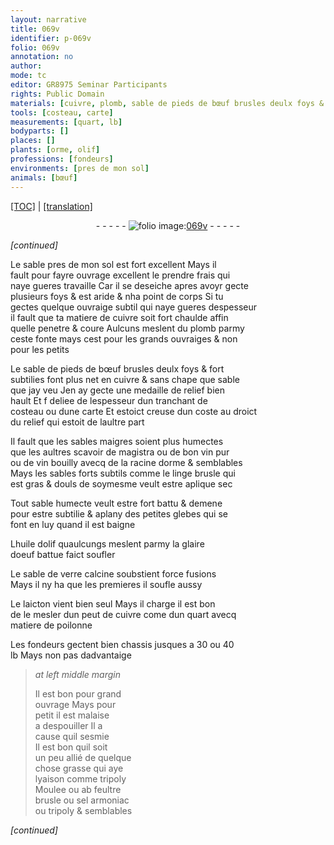 ```yaml
---
layout: narrative
title: 069v
identifier: p-069v
folio: 069v
annotation: no
author:
mode: tc
editor: GR8975 Seminar Participants
rights: Public Domain
materials: [cuivre, plomb, sable de pieds de bœuf brusles deulx foys & fort subtilies, sables maigres, magistra, vin pur, vin bouilly avecq de la racine dorme, sables forts subtils, linge brusle, huile dolif, glaire doeuf battue, sable de verre calcine, laicton, matiere de poilonne, tripoly Moulee, feultre brusle, sel armoniac, tripoly]
tools: [costeau, carte]
measurements: [quart, lb]
bodyparts: []
places: []
plants: [orme, olif]
professions: [fondeurs]
environments: [pres de mon sol]
animals: [bœuf]
---
```


<p><a href="{{ site.baseurl }}/diplomatic/">[TOC]</a> | <a href="{{ site.baseurl }}/texts/p-069v_tl/" target="_blank">[translation]</a></p><div class="folio" align="center">- - - - - <a href="http://gallica.bnf.fr/ark:/12148/btv1b10500001g/f144.image" target="_blank"><img src="https://cu-mkp.github.io/2017-workshop-edition/assets/photo-icon.png" alt="folio image: " style="display:inline-block; margin-bottom:-3px;"/>069v</a> - - - - - </div>  
 
*[continued]*
  
Le sable <span class="env">pres de mon sol</span> est fort excellent Mays il<br/> fault pour fayre ouvrage excellent le prendre frais qui<br/> naye gueres travaille Car il se deseiche apres avoyr gecte<br/> plusieurs foys & est aride & nha point de corps Si tu<br/> gectes quelque ouvraige subtil qui naye gueres despesseur<br/> il fault que ta matiere de <span class="m">cuivre</span> soit fort chaulde affin<br/> quelle penetre & coure Aulcuns meslent du <span class="m">plomb</span> parmy<br/> ceste fonte mays cest pour les grands ouvraiges & non<br/> pour les petits 
 
Le <span class="m">sable de pieds de <span class="al">bœuf</span> brusles deulx foys & fort<br/> subtilies</span> font plus net en <span class="m">cuivre</span> & sans chape que sable<br/> que jay veu Jen ay gecte une medaille de relief bien<br/> hault Et <span class="del">f</span> deliee de lespesseur dun tranchant de<br/> <span class="tl">costeau</span> ou dune <span class="tl">carte</span> Et estoict creuse dun coste au droict<br/> du relief qui estoit de laultre part 
 
Il fault que les <span class="m">sables maigres</span> soient plus humectes<br/> que les aultres scavoir de <span class="m">magistra</span> ou de bon <span class="m">vin pur</span><br/> ou de <span class="m">vin bouilly avecq de la racine d<span class="pa">orme</span></span> & semblables<br/> Mays les <span class="m">sables forts subtils</span> co<span class="exp">mm</span>e le <span class="m">linge brusle</span> qui<br/> est gras & douls de soymesme veult estre aplique sec
 
Tout sable humecte veult estre fort battu & demene<br/> pour estre subtilie & aplany des petites glebes qui se<br/> font en luy quand il est baigne 
 
L<span class="m">huile d<span class="pa">olif</span></span> quaulcungs meslent parmy la <span class="m">glaire<br/> doeuf battue</span> faict soufler
 
Le <span class="m">sable de verre calcine</span> soubstient force fusions<br/> Mays il ny ha que les premieres il soufle aussy
 
Le <span class="m">laicton</span> vient bien seul Mays il charge il est bon<br/> de le mesler dun peut de <span class="m">cuivre</span> come dun <span class="ms">quart</span> avecq<br/> <span class="m">matiere de poilonne</span>
 
Les <span class="pro">fondeurs</span> gectent bien chassis jusques a 30 ou 40<br/> <span class="ms">lb</span> Mays non pas dadvantaige 
 
> *at left middle margin*
> 
> 
>   Il est bon pour gra<span class="exp">n</span>d<br/> ouvrage Mays pour<br/> petit il est malaise<br/> a despouiller <span class="del">Il</span> a<br/> cause quil sesmie<br/> Il est bon quil soit<br/> un peu allié de quelque<br/> chose grasse qui aye<br/> lyaison co<span class="exp">mm</span>e <span class="m">tripoly<br/> Moulee</span> ou <span class="del">ab</span> <span class="m">feultre<br/> brusle</span> ou <span class="m">sel armoniac</span><br/> ou <span class="m">tripoly</span> & semblables
 
*[continued]*
 
